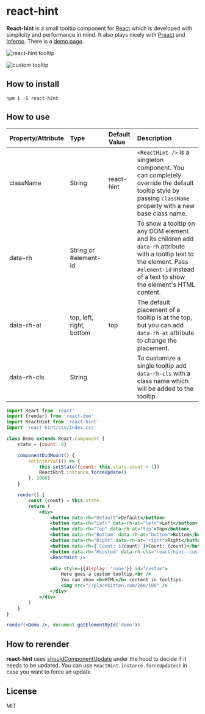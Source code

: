 react-hint
==========
**React-hint** is a small tooltip component for [React](https://github.com/facebook/react) which is developed with simplicity and performance in mind. It also plays nicely with [Preact](https://github.com/developit/preact) and [Inferno](https://github.com/trueadm/inferno). There is a [demo page](https://slmgc.github.io/react-hint/).

![react-hint tooltip](https://raw.githubusercontent.com/slmgc/react-hint/master/demo/react-hint.gif)

![custom tooltip](https://raw.githubusercontent.com/slmgc/react-hint/master/demo/custom-tooltip.png)

How to install
--------------
```
npm i -S react-hint
```

How to use
----------
Property/Attribute|Type|Default Value|Description
:---|:---|:---|:---
className|String|react-hint|`<ReactHint />` is a singleton component. You can completely override the default tooltip style by passing `className` property with a new base class name.
data-rh|String or #element-id||To show a tooltip on any DOM element and its children add `data-rh` attribute with a tooltip text to the element. Pass `#element-id` instead of a text to show the element's HTML content.
data-rh-at|top, left, right, bottom|top|The default placement of a tooltip is at the top, but you can add `data-rh-at` attribute to change the placement.
data-rh-cls|String||To customize a single tooltip add `data-rh-cls` with a class name which will be added to the tooltip.

```jsx
import React from 'react'
import {render} from 'react-dom'
import ReactHint from 'react-hint'
import 'react-hint/css/index.css'

class Demo extends React.Component {
	state = {count: 0}

	componentDidMount() {
		setInterval(() => {
			this.setState({count: this.state.count + 1})
			ReactHint.instance.forceUpdate()
		}, 1000)
	}

	render() {
		const {count} = this.state
		return (
			<div>
				<button data-rh="Default">Default</button>
				<button data-rh="Left" data-rh-at="left">Left</button>
				<button data-rh="Top" data-rh-at="top">Top</button>
				<button data-rh="Bottom" data-rh-at="bottom">Bottom</button>
				<button data-rh="Right" data-rh-at="right">Right</button>
				<button data-rh={`Count: ${count}`}>Count: {count}</button>
				<button data-rh="#custom" data-rh-cls="react-hint--custom">Custom</button>
				<ReactHint />

				<div style={{display: 'none'}} id="custom">
					Here goes a custom tooltip.<br />
					You can show <b>HTML</b> content in tooltips.
					<img src="//placekitten.com/260/100" />
				</div>
			</div>
		)
	}
}

render(<Demo />, document.getElementById('demo'))
```

How to rerender
---------------
**react-hint** uses [shouldComponentUpdate](https://facebook.github.io/react/docs/component-specs.html#updating-shouldcomponentupdate) under the hood to decide if it needs to be updated. You can use `ReactHint.instance.forceUpdate()` in case you want to force an update.

License
-------
MIT
